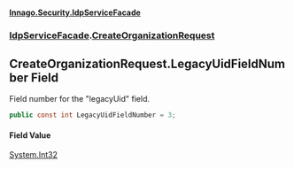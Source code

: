 #### [Innago\.Security\.IdpServiceFacade](../../index.md 'index')
### [IdpServiceFacade](../index.md 'IdpServiceFacade').[CreateOrganizationRequest](index.md 'IdpServiceFacade\.CreateOrganizationRequest')

## CreateOrganizationRequest\.LegacyUidFieldNumber Field

Field number for the "legacyUid" field\.

```csharp
public const int LegacyUidFieldNumber = 3;
```

#### Field Value
[System\.Int32](https://learn.microsoft.com/en-us/dotnet/api/system.int32 'System\.Int32')